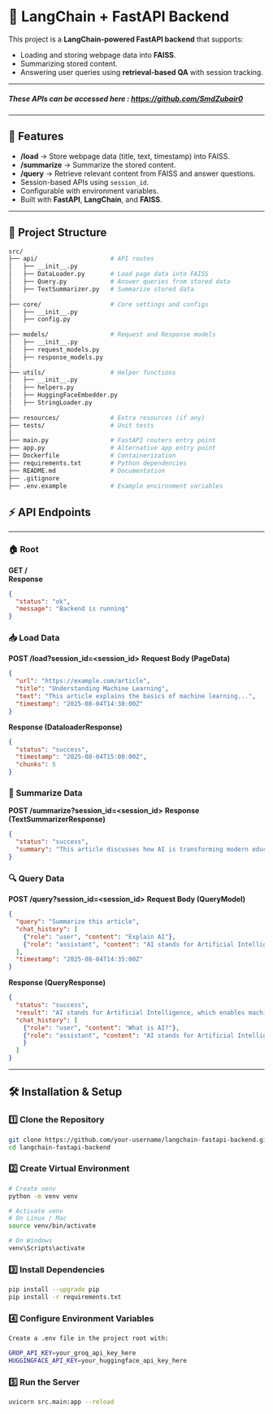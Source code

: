 # 📖 LangChain + FastAPI Backend

This project is a **LangChain-powered FastAPI backend** that supports:
- Loading and storing webpage data into **FAISS**.
- Summarizing stored content.
- Answering user queries using **retrieval-based QA** with session tracking.

---
##### These APIs can be accessed here : https://github.com/SmdZubair0
---

## 🚀 Features
- **/load** → Store webpage data (title, text, timestamp) into FAISS.
- **/summarize** → Summarize the stored content.
- **/query** → Retrieve relevant content from FAISS and answer questions.
- Session-based APIs using `session_id`.
- Configurable with environment variables.
- Built with **FastAPI**, **LangChain**, and **FAISS**.

---

## 📂 Project Structure
```bash
src/
├── api/                    # API routes
│   ├── __init__.py
│   ├── DataLoader.py       # Load page data into FAISS
│   ├── Query.py            # Answer queries from stored data
│   ├── TextSummarizer.py   # Summarize stored data
│
├── core/                   # Core settings and configs
│   ├── __init__.py
│   ├── config.py
│
├── models/                 # Request and Response models
│   ├── __init__.py
│   ├── request_models.py
│   ├── response_models.py
│
├── utils/                  # Helper functions
│   ├── __init__.py
│   ├── helpers.py
│   ├── HuggingFaceEmbedder.py
│   ├── StringLoader.py
│
├── resources/              # Extra resources (if any)
├── tests/                  # Unit tests
│
├── main.py                 # FastAPI routers entry point
├── app.py                  # Alternative app entry point
├── Dockerfile              # Containerization
├── requirements.txt        # Python dependencies
├── README.md               # Documentation
├── .gitignore
├── .env.example            # Example environment variables
```

## ⚡ API Endpoints

---

### 🏠 Root
**GET /**  
**Response**
```json
{
  "status": "ok",
  "message": "Backend is running"
}
```

### 📥 Load Data

**POST /load?session_id=<session_id>**
**Request Body (PageData)**
```json
{
  "url": "https://example.com/article",
  "title": "Understanding Machine Learning",
  "text": "This article explains the basics of machine learning...",
  "timestamp": "2025-08-04T14:30:00Z"
}
```

**Response (DataloaderResponse)**
```json
{
  "status": "success",
  "timestamp": "2025-08-04T15:00:00Z",
  "chunks": 5
}
```

### 📝 Summarize Data

**POST /summarize?session_id=<session_id>**
**Response (TextSummarizerResponse)**
```json
{
  "status": "success",
  "summary": "This article discusses how AI is transforming modern education systems."
}
```

### 🔍 Query Data

**POST /query?session_id=<session_id>**
**Request Body (QueryModel)**
```json
{
  "query": "Summarize this article",
  "chat_history": [
    {"role": "user", "content": "Explain AI"},
    {"role": "assistant", "content": "AI stands for Artificial Intelligence..."}
  ],
  "timestamp": "2025-08-04T14:35:00Z"
}
```

**Response (QueryResponse)**
```json
{
  "status": "success",
  "result": "AI stands for Artificial Intelligence, which enables machines to mimic human intelligence.",
  "chat_history": [
    {"role": "user", "content": "What is AI?"},
    {"role": "assistant", "content": "AI stands for Artificial Intelligence..."
    }
  ]
}
```
---

## 🛠️ Installation & Setup

### 1️⃣ Clone the Repository
```bash
git clone https://github.com/your-username/langchain-fastapi-backend.git
cd langchain-fastapi-backend
```

### 2️⃣ Create Virtual Environment
```bash
# Create venv
python -m venv venv

# Activate venv
# On Linux / Mac
source venv/bin/activate

# On Windows
venv\Scripts\activate
```

### 3️⃣ Install Dependencies
```bash
pip install --upgrade pip
pip install -r requirements.txt
```

### 4️⃣ Configure Environment Variables
```bash
Create a .env file in the project root with:

GROP_API_KEY=your_groq_api_key_here
HUGGINGFACE_API_KEY=your_huggingface_api_key_here
```

### 5️⃣ Run the Server
```bash
uvicorn src.main:app --reload
```
